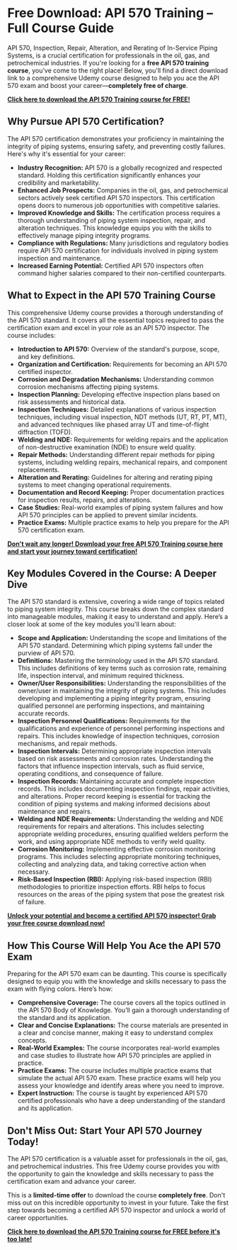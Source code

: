 # Free Download: API 570 Training – Full Course Guide

API 570, Inspection, Repair, Alteration, and Rerating of In-Service Piping Systems, is a crucial certification for professionals in the oil, gas, and petrochemical industries. If you're looking for a **free API 570 training course**, you've come to the right place! Below, you'll find a direct download link to a comprehensive Udemy course designed to help you ace the API 570 exam and boost your career—**completely free of charge**.

[**Click here to download the API 570 Training course for FREE!**](https://udemywork.com/api-570-training)

## Why Pursue API 570 Certification?

The API 570 certification demonstrates your proficiency in maintaining the integrity of piping systems, ensuring safety, and preventing costly failures. Here's why it's essential for your career:

*   **Industry Recognition:** API 570 is a globally recognized and respected standard. Holding this certification significantly enhances your credibility and marketability.
*   **Enhanced Job Prospects:** Companies in the oil, gas, and petrochemical sectors actively seek certified API 570 inspectors. This certification opens doors to numerous job opportunities with competitive salaries.
*   **Improved Knowledge and Skills:** The certification process requires a thorough understanding of piping system inspection, repair, and alteration techniques. This knowledge equips you with the skills to effectively manage piping integrity programs.
*   **Compliance with Regulations:** Many jurisdictions and regulatory bodies require API 570 certification for individuals involved in piping system inspection and maintenance.
*   **Increased Earning Potential:** Certified API 570 inspectors often command higher salaries compared to their non-certified counterparts.

## What to Expect in the API 570 Training Course

This comprehensive Udemy course provides a thorough understanding of the API 570 standard. It covers all the essential topics required to pass the certification exam and excel in your role as an API 570 inspector. The course includes:

*   **Introduction to API 570:** Overview of the standard's purpose, scope, and key definitions.
*   **Organization and Certification:** Requirements for becoming an API 570 certified inspector.
*   **Corrosion and Degradation Mechanisms:** Understanding common corrosion mechanisms affecting piping systems.
*   **Inspection Planning:** Developing effective inspection plans based on risk assessments and historical data.
*   **Inspection Techniques:** Detailed explanations of various inspection techniques, including visual inspection, NDT methods (UT, RT, PT, MT), and advanced techniques like phased array UT and time-of-flight diffraction (TOFD).
*   **Welding and NDE:** Requirements for welding repairs and the application of non-destructive examination (NDE) to ensure weld quality.
*   **Repair Methods:** Understanding different repair methods for piping systems, including welding repairs, mechanical repairs, and component replacements.
*   **Alteration and Rerating:** Guidelines for altering and rerating piping systems to meet changing operational requirements.
*   **Documentation and Record Keeping:** Proper documentation practices for inspection results, repairs, and alterations.
*   **Case Studies:** Real-world examples of piping system failures and how API 570 principles can be applied to prevent similar incidents.
*   **Practice Exams:** Multiple practice exams to help you prepare for the API 570 certification exam.

[**Don't wait any longer! Download your free API 570 Training course here and start your journey toward certification!**](https://udemywork.com/api-570-training)

## Key Modules Covered in the Course: A Deeper Dive

The API 570 standard is extensive, covering a wide range of topics related to piping system integrity. This course breaks down the complex standard into manageable modules, making it easy to understand and apply. Here’s a closer look at some of the key modules you'll learn about:

*   **Scope and Application:** Understanding the scope and limitations of the API 570 standard. Determining which piping systems fall under the purview of API 570.
*   **Definitions:** Mastering the terminology used in the API 570 standard. This includes definitions of key terms such as corrosion rate, remaining life, inspection interval, and minimum required thickness.
*   **Owner/User Responsibilities:** Understanding the responsibilities of the owner/user in maintaining the integrity of piping systems. This includes developing and implementing a piping integrity program, ensuring qualified personnel are performing inspections, and maintaining accurate records.
*   **Inspection Personnel Qualifications:** Requirements for the qualifications and experience of personnel performing inspections and repairs. This includes knowledge of inspection techniques, corrosion mechanisms, and repair methods.
*   **Inspection Intervals:** Determining appropriate inspection intervals based on risk assessments and corrosion rates. Understanding the factors that influence inspection intervals, such as fluid service, operating conditions, and consequence of failure.
*   **Inspection Records:** Maintaining accurate and complete inspection records. This includes documenting inspection findings, repair activities, and alterations. Proper record keeping is essential for tracking the condition of piping systems and making informed decisions about maintenance and repairs.
*   **Welding and NDE Requirements:** Understanding the welding and NDE requirements for repairs and alterations. This includes selecting appropriate welding procedures, ensuring qualified welders perform the work, and using appropriate NDE methods to verify weld quality.
*   **Corrosion Monitoring:** Implementing effective corrosion monitoring programs. This includes selecting appropriate monitoring techniques, collecting and analyzing data, and taking corrective action when necessary.
*   **Risk-Based Inspection (RBI):** Applying risk-based inspection (RBI) methodologies to prioritize inspection efforts. RBI helps to focus resources on the areas of the piping system that pose the greatest risk of failure.

[**Unlock your potential and become a certified API 570 inspector! Grab your free course download now!**](https://udemywork.com/api-570-training)

## How This Course Will Help You Ace the API 570 Exam

Preparing for the API 570 exam can be daunting. This course is specifically designed to equip you with the knowledge and skills necessary to pass the exam with flying colors. Here’s how:

*   **Comprehensive Coverage:** The course covers all the topics outlined in the API 570 Body of Knowledge. You’ll gain a thorough understanding of the standard and its application.
*   **Clear and Concise Explanations:** The course materials are presented in a clear and concise manner, making it easy to understand complex concepts.
*   **Real-World Examples:** The course incorporates real-world examples and case studies to illustrate how API 570 principles are applied in practice.
*   **Practice Exams:** The course includes multiple practice exams that simulate the actual API 570 exam. These practice exams will help you assess your knowledge and identify areas where you need to improve.
*   **Expert Instruction:** The course is taught by experienced API 570 certified professionals who have a deep understanding of the standard and its application.

## Don't Miss Out: Start Your API 570 Journey Today!

The API 570 certification is a valuable asset for professionals in the oil, gas, and petrochemical industries. This free Udemy course provides you with the opportunity to gain the knowledge and skills necessary to pass the certification exam and advance your career.

This is a **limited-time offer** to download the course **completely free**. Don't miss out on this incredible opportunity to invest in your future. Take the first step towards becoming a certified API 570 inspector and unlock a world of career opportunities.

[**Click here to download the API 570 Training course for FREE before it's too late!**](https://udemywork.com/api-570-training)

